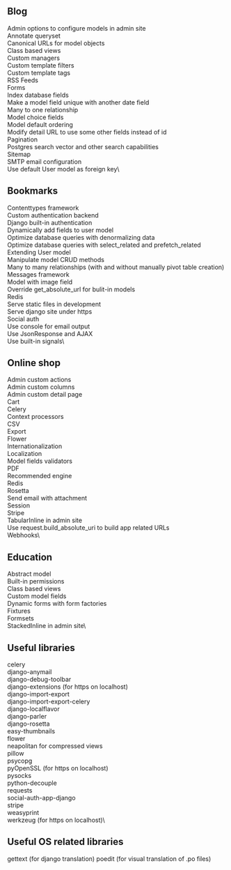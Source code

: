 ## Blog

Admin options to configure models in admin site\
Annotate queryset\
Canonical URLs for model objects\
Class based views\
Custom managers\
Custom template filters\
Custom template tags\
RSS Feeds\
Forms\
Index database fields\
Make a model field unique with another date field\
Many to one relationship\
Model choice fields\
Model default ordering\
Modify detail URL to use some other fields instead of id\
Pagination\
Postgres search vector and other search capabilities\
Sitemap\
SMTP email configuration\
Use default User model as foreign key\

## Bookmarks

Contenttypes framework\
Custom authentication backend\
Django built-in authentication\
Dynamically add fields to user model\
Optimize database queries with denormalizing data\
Optimize database queries with select_related and prefetch_related\
Extending User model\
Manipulate model CRUD methods\
Many to many relationships (with and without manually pivot table creation)\
Messages framework\
Model with image field\
Override get_absolute_url for bulit-in models\
Redis\
Serve static files in development\
Serve django site under https\
Social auth\
Use console for email output\
Use JsonResponse and AJAX\
Use built-in signals\

## Online shop

Admin custom actions\
Admin custom columns\
Admin custom detail page\
Cart\
Celery\
Context processors\
CSV\
Export\
Flower\
Internationalization\
Localization\
Model fields validators\
PDF\
Recommended engine\
Redis\
Rosetta\
Send email with attachment\
Session\
Stripe\
TabularInline in admin site\
Use request.build_absolute_uri to build app related URLs\
Webhooks\

## Education

Abstract model\
Built-in permissions\
Class based views\
Custom model fields\
Dynamic forms with form factories\
Fixtures\
Formsets\
StackedInline in admin site\

## Useful libraries

celery\
django-anymail\
django-debug-toolbar\
django-extensions (for https on localhost)\
django-import-export\
django-import-export-celery\
django-localflavor\
django-parler\
django-rosetta\
easy-thumbnails\
flower\
neapolitan for compressed views\
pillow\
psycopg\
pyOpenSSL (for https on localhost)\
pysocks\
python-decouple\
requests\
social-auth-app-django\
stripe\
weasyprint\
werkzeug (for https on localhost)\

## Useful OS related libraries

gettext (for django translation)
poedit (for visual translation of .po files)
